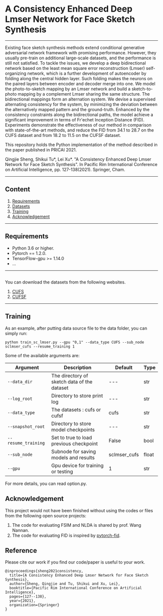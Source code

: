 # A Consistency Enhanced Deep Lmser Network for Face Sketch Synthesis
---
Existing face sketch synthesis methods extend conditional generative adversarial network framework with promising performance. However, they usually pre-train on additional large-scale datasets, and the performance is still not satisfied. To tackle the issues, we develop a deep bidirectional network based on the least mean square error reconstruction (Lmser) self-organizing network, which is a further development of autoencoder by folding along the central hidden layer. Such folding makes the neurons on the paired layers between encoder and decoder merge into one. We model the photo-to-sketch mapping by an Lmser network and build a sketch-to-photo mapping by a complement Lmser sharing the same structure. The bidirectional mappings form an alternation system. We devise a supervised alternating consistency for the system, by minimizing the deviation between the alternatively mapped pattern and the ground-truth. Enhanced by the consistency constraints along the bidirectional paths, the model achieve a significant improvement in terms of Fr\'echet Inception Distance (FID). Experiments demonstrate the effectiveness of our method in comparison with state-of-the-art methods, and reduce the FID from 34.1 to 28.7 on the CUFS dataset and from 18.2 to 11.5 on the CUFSF dataset.

This repository holds the Python implementation of the method described in the paper published in PRICAI 2021.

Qingjie Sheng, Shikui Tu*, Lei Xu*. "A Consistency Enhanced Deep Lmser Network for Face Sketch Synthesis". In Pacific Rim International Conference on Artificial Intelligence, pp. 127-138(2021). Springer, Cham.

---
## Content
1. [Requirements](#Requirements)
2. [Datasets](#Datasets)
3. [Training](#Training)
5. [Acknowledgement](#Acknowledgement)

---
## Requirements
- Python 3.6 or higher.
- Pytorch == 1.2.0.
- TensorFlow-gpu >= 1.14.0
- ...

---
## 
You can download the datasets from the following websites.
1. [CUFS](http://mmlab.ie.cuhk.edu.hk/archive/facesketch.html)
2. [CUFSF](http://mmlab.ie.cuhk.edu.hk/archive/cufsf/)

---
## Training
As an example, after putting data source file to the data folder, you can simply run:

`python train_sc_lmser.py --gpu "0,1" --data_type CUFS --sub_node sclmser_cufs --resume_training 1`

Some of the available arguments are:

| Argument          | Description                                                | Default                     | Type  |
| ----------------- | ---------------------------------------------------------- | --------------------------- | ----- |
| `--data_dir`        | The directory of sketch data of the dataset              | ---                  | str   |
| `--log_root`    | Directory to store print log                                 | ---                 | str   |
| `--data_type`        | The datasets : cufs or cufsf                                           | cufs                        | str   |
| `--snapshot_root`             | Directory to store model checkpoints| ---               | str   |
| `--resume_training`    | Set to true to load previous checkpoint                                 | False                          | bool   |
| `--sub_node`            | Subnode for saving models and results          | sclmser_cufs                    | float |
| `--gpu`         | Gpu device for training or testing           | 1                       | str |

For more details, you can read option.py.

## Acknowledgement
This project would not have been finished without using the codes or files from the following open source projects:
1. The code for evaluating FSIM and NLDA is shared by prof. Wang Nannan.
2. The code for evaluating FID is inspired by [pytorch-fid](https://github.com/mseitzer/pytorch-fid).

## Reference
Please cite our work if you find our code/paper is useful to your work.

```
@inproceedings{sheng2021consistency,
  title={A Consistency Enhanced Deep Lmser Network for Face Sketch Synthesis},
  author={Sheng, Qingjie and Tu, Shikui and Xu, Lei},
  booktitle={Pacific Rim International Conference on Artificial Intelligence},
  pages={127--138},
  year={2021},
  organization={Springer}
}
```
